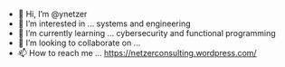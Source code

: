 - 👋 Hi, I’m @ynetzer
- 👀 I’m interested in ... systems and engineering
- 🌱 I’m currently learning ... cybersecurity and functional programming
- 💞️ I’m looking to collaborate on ... 
- 📫 How to reach me ... https://netzerconsulting.wordpress.com/

<!---
ynetzer/ynetzer is a ✨ special ✨ repository because its `README.md` (this file) appears on your GitHub profile.
You can click the Preview link to take a look at your changes.
--->
